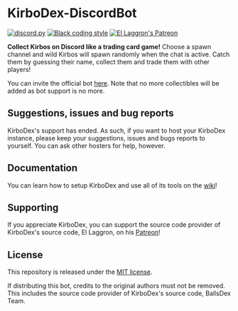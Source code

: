 # KirboDex-DiscordBot

[![discord.py](https://img.shields.io/badge/discord-py-blue.svg)](https://github.com/Rapptz/discord.py)
[![Black coding style](https://img.shields.io/badge/code%20style-black-000000.svg)](https://github.com/ambv/black)
[![El Laggron's Patreon](https://img.shields.io/badge/Patreon-donate-orange.svg)](https://patreon.com/retke)

**Collect Kirbos on Discord like a trading card game!** Choose a spawn channel and wild Kirbos will spawn randomly when the chat is active. Catch them by guessing their name, collect them and trade them with other players! 

You can invite the official bot [here](https://discord.com/oauth2/authorize?client_id=1249152060302037136). Note that no more collectibles will be added as bot support is no more.

## Suggestions, issues and bug reports

KirboDex's support has ended. As such, if you want to host your KirboDex instance, please keep your suggestions, issues and bugs reports to yourself. You can ask other hosters for help, however. 

## Documentation

You can learn how to setup KirboDex and use all of its tools on the
[wiki](https://github.com/zneolythic/KirboDex-Discordbot/wiki/)!

## Supporting

If you appreciate KirboDex, you can support the source code provider of KirboDex's source code, El Laggron, on his [Patreon](https://patreon.com/retke)!

## License

This repository is released under the [MIT license](https://opensource.org/licenses/MIT).

If distributing this bot, credits to the original authors must not be removed. This includes the source code provider of KirboDex's source code, BallsDex Team. 
